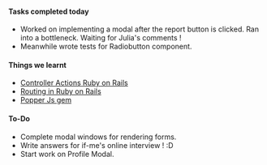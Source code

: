 #### **Tasks completed today**
- Worked on implementing a modal after the report button is clicked. Ran into a bottleneck. Waiting for Julia's comments !
- Meanwhile wrote tests for Radiobutton component.


#### **Things we learnt**
- [Controller Actions Ruby on Rails](http://guides.rubyonrails.org/action_controller_overview.html)
- [Routing in Ruby on Rails](http://guides.rubyonrails.org/routing.html)
- [Popper Js gem](https://github.com/glebm/popper_js-rubygem) 

#### **To-Do**
- Complete modal windows for rendering forms.
- Write answers for if-me's online interview ! :D
- Start work on Profile Modal.
